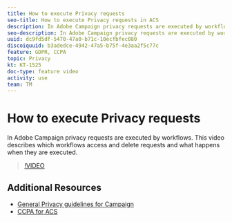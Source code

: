 ```yaml
---
title: How to execute Privacy requests
seo-title: How to execute Privacy requests in ACS
description: In Adobe Campaign privacy requests are executed by workflows. This video describes which workflows access and delete requests and what happens when they are executed.
seo-description: In Adobe Campaign privacy requests are executed by workflows. This video describes which workflows access and delete requests and what happens when they are executed.
uuid: dc9fd5df-5470-47a0-b71c-10ecfbfec080
discoiquuid: b3adedce-4942-47a5-b75f-4e3aa2f5c77c
feature: GDPR, CCPA
topic: Privacy
kt: KT-1525
doc-type: feature video
activity: use
team: TM
---
```


# How to execute Privacy requests

In Adobe Campaign privacy requests are executed by workflows. This video describes which workflows access and delete requests and what happens when they are executed.

>[!VIDEO](https://video.tv.adobe.com/v/22770?quality=12)

## Additional Resources

* [General Privacy guidelines for Campaign](https://helpx.adobe.com/campaign/kb/campaign-privacy-overview.html)
* [CCPA for ACS](https://helpx.adobe.com/campaign/kb/acs-privacy.html#ccpa)
